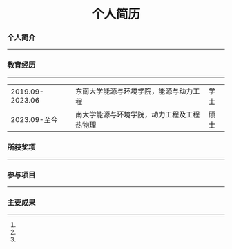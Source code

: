 # <center>个人简历</center>

### 个人简介
___


### 教育经历
___
<table frame=void border=0>
<tr>
    <td>2019.09-2023.06</td>
    <td>东南大学能源与环境学院，能源与动力工程</td>
    <td>学士</td>
</tr>
<tr>
    <td>2023.09-至今</td>
    <td>南大学能源与环境学院，动力工程及工程热物理</td>
    <td>硕士</td>
</tr>
</table>

### 所获奖项
___


### 参与项目
___


### 主要成果
___
1.

1.

1.
